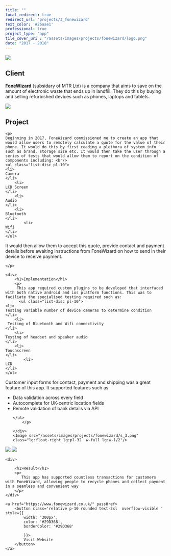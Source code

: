 ```yaml
---
title: ""
local_redirect: true
redirect_url: 'projects/3_fonewizard'
text_color: '#26aae1'
professional: true
project_type: "app"
tile_cover_uri : "/assets/images/projects/fonewizard/logo.png"
date: "2017 - 2018"
---
```

<div>
<Image src="/assets/images/projects/fonewizard/logo.png"  class="lg:w-1/2 w-full pt-5 px-5"
    layout='responsive' />

<section style="display: block">
    <h1>Client</h1>
    <p><a href="https://www.fonewizard.co.uk/"><b>FoneWizard</b></a> (subsidary of MTR Ltd) is a company that aims to save on the amount of electronic waste that ends up in landfill. They do this by buying and selling refurbished devices such as phones, laptops and tablets. </p>
</section>

<section class="">

<Image src="/assets/images/projects/fonewizard/s_1.png" class="lg:float-left lg:pr-32 w-1/2"/>

<div>
    <h1>Project</h1>

    <p>
    Beginning in 2017, FoneWizard commissioned me to create an app that would allow users to remotely calculate a quote for the value of their phone. It would do this by first reading a plethora of system info such as brand, storage size etc. It would then take the user through a series of tests that would allow them to report on the condition of components including: <br/>
    <ul class="list-disc pl-10">
    <li>
    Camera
    </li>
        <li>
    LCD Screen
    </li>
        <li>
    Audio
    </li>
        <li>
    Bluetooth
    </li>
            <li>
    Wifi
    </li>
    </ul>

It would then allow them to accept this quote, provide contact and payment details before awaiting instructions from FoneWizard on how to send in their device to receive payment. 

    </p>
</div>

</section>

<section class="pt-20  ">


    <div>
        <h1>Implementation</h1>
        <p>
         This app required custom plugins to be developed that interfaced with both native android and ios platform functions. This was to faciliate the specialised testing required such as:
          <ul class="list-disc pl-10">
    <li>
    Testing variable number of device cameras to determine condition
    </li>
        <li>
     Testing of Bluetooth and Wifi connectivity 
    </li>
        <li>
    Testing of headset and speaker audio
    </li>
        <li>
    Touchscreen
    </li>
            <li>
    LCD
    </li>
    </ul>


Customer input forms for contact, payment and shipping was a great feature of this app. It supported features such as:
     <ul class="list-disc pl-10">
    <li>
    Data validation across every field
    </li>
        <li>
    Autocomplete for UK-centric location fields 
    </li>
        <li>
    Remote validation of bank details via API
    </li>
 
    </ul>
        </p>

    </div>
    <Image src="/assets/images/projects/fonewizard/s_3.png" class="lg:float-right lg:pl-32  w-full lg:w-1/2"/>

</section>
<section class="flex flex-col lg:flex-row">
    <Image src="/assets/images/projects/fonewizard/s_3.png" class=" p-10 w-full lg:w-1/2"/>
    <Image src="/assets/images/projects/fonewizard/s_4.png" class=" p-10 w-full lg:w-1/2"/>

</section>

<section>

    <div>

        <h1>Result</h1>
        <p>
           This app has supported countless transactions for customers with FoneWizard, allowing people to recycle phones and collect payment in a seamless and convenient way
        </p>
    </div>
</section>
<!-- 
<div
    class="flex flex-col md:flex-row pb-16 pt-10  justify-center lg:space-x-32 md:space-x-10 space-x-0 space-y-10 md:space-y-0">

    <a href="https://apps.apple.com/us/app/buddyup/id1484158100">
        <img src="/assets/images/apple.svg" />
    </a>

    <a href="https://play.google.com/store/apps/details?id=com.apolloappdevelopment.buddyup&hl=en_AU&gl=US">
        <img src="/assets/images/google.svg" />
    </a>

</div> -->

<div class="pb-24">

    <a href="https://www.fonewizard.co.uk/" passHref>
        <button class='relative p-10 rounded text-2xl  overflow-visible ' style={{
            width: '300px',
            color: '#29D368',
            borderColor: '#29D368'
            
            }}>
            Visit Website
        </button>
    </a>

</div>

</div>